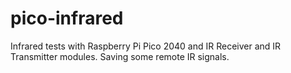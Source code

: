 # pico-infrared

Infrared tests with Raspberry Pi Pico 2040 and IR Receiver and IR Transmitter modules.
Saving some remote IR signals.
